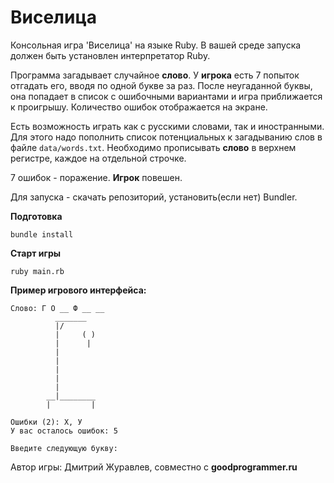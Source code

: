 # Виселица

Консольная игра 'Виселица' на языке Ruby. В вашей среде запуска должен быть установлен интерпретатор Ruby.

Программа загадывает случайное **слово**. У **игрока** есть 7 попыток отгадать его, вводя по одной букве за раз. После неугаданной буквы, она попадает в список с ошибочными вариантами и игра приближается к проигрышу. Количество ошибок отображается на экране.

Есть возможность играть как с русскими словами, так и иностранными. Для этого надо пополнить список потенциальных к загадыванию слов в файле ```data/words.txt```.
Необходимо прописывать **слово** в верхнем регистре, каждое на отдельной строчке.

7 ошибок - поражение. **Игрок** повешен.

Для запуска - скачать репозиторий, установить(если нет) Bundler.

**Подготовка**

```
bundle install
```

**Старт игры**

```
ruby main.rb
```

**Пример игрового интерфейса:**

```
Слово: Г О __ Ф __ __
          _______
          |/
          |     ( )
          |      |
          |
          |
          |
          |
          |
        __|________
        |         |

Ошибки (2): Х, У
У вас осталось ошибок: 5

Введите следующую букву:
```

Автор игры: Дмитрий Журавлев, совместно с **goodprogrammer.ru**

